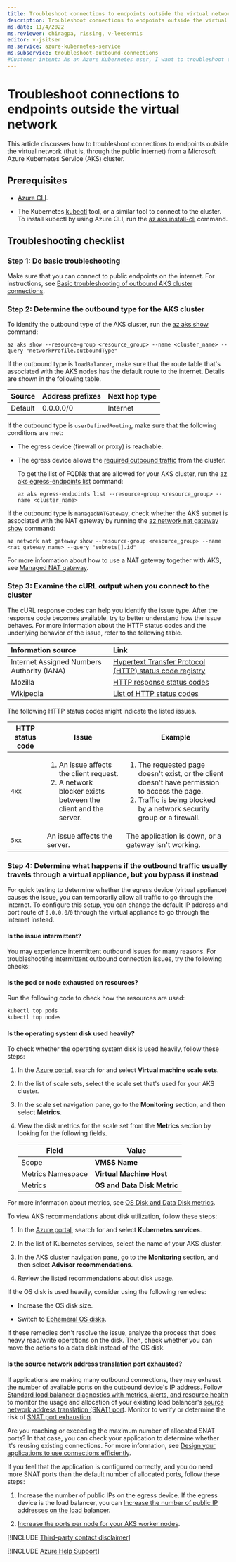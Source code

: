 ```yaml
---
title: Troubleshoot connections to endpoints outside the virtual network
description: Troubleshoot connections to endpoints outside the virtual network (through the public internet) from an Azure Kubernetes Service (AKS) cluster.
ms.date: 11/4/2022
ms.reviewer: chiragpa, rissing, v-leedennis
editor: v-jsitser
ms.service: azure-kubernetes-service
ms.subservice: troubleshoot-outbound-connections
#Customer intent: As an Azure Kubernetes user, I want to troubleshoot connections to endpoints outside the virtual network so that I don't experience outbound connection issues from an Azure Kubernetes Service (AKS) cluster.
---
```

# Troubleshoot connections to endpoints outside the virtual network

This article discusses how to troubleshoot connections to endpoints outside the virtual network (that is, through the public internet) from a Microsoft Azure Kubernetes Service (AKS) cluster.

## Prerequisites

- [Azure CLI](/cli/azure/install-azure-cli).

- The Kubernetes [kubectl](https://kubernetes.io/docs/reference/kubectl/overview/) tool, or a similar tool to connect to the cluster. To install kubectl by using Azure CLI, run the [az aks install-cli](/cli/azure/aks#az-aks-install-cli) command.

## Troubleshooting checklist

### Step 1: Do basic troubleshooting

Make sure that you can connect to public endpoints on the internet. For instructions, see [Basic troubleshooting of outbound AKS cluster connections](basic-troubleshooting-outbound-connections.md).

### Step 2: Determine the outbound type for the AKS cluster

To identify the outbound type of the AKS cluster, run the [az aks show](/cli/azure/aks#az-aks-show) command:

```azurecli
az aks show --resource-group <resource_group> --name <cluster_name> --query "networkProfile.outboundType"
```

If the outbound type is `loadBalancer`, make sure that the route table that's associated with the AKS nodes has the default route to the internet. Details are shown in the following table.

| Source  | Address prefixes | Next hop type |
|:--------|:-----------------|:--------------|
| Default | 0.0.0.0/0        | Internet      |

If the outbound type is `userDefinedRouting`, make sure that the following conditions are met:

- The egress device (firewall or proxy) is reachable.

- The egress device allows the [required outbound traffic](/azure/aks/limit-egress-traffic#required-outbound-network-rules-and-fqdns-for-aks-clusters) from the cluster.

  To get the list of FQDNs that are allowed for your AKS cluster, run the [az aks egress-endpoints list](/cli/azure/aks/egress-endpoints#az-aks-egress-endpoints-list) command:

  ```azurecli
  az aks egress-endpoints list --resource-group <resource_group> --name <cluster_name>
  ```

If the outbound type is `managedNATGateway`, check whether the AKS subnet is associated with the NAT gateway by running the [az network nat gateway show](/cli/azure/network/nat/gateway#az-network-nat-gateway-show) command:

```azurecli
az network nat gateway show --resource-group <resource_group> --name <nat_gateway_name> --query "subnets[].id"
```

For more information about how to use a NAT gateway together with AKS, see [Managed NAT gateway](/azure/aks/nat-gateway).

### Step 3: Examine the cURL output when you connect to the cluster

The cURL response codes can help you identify the issue type. After the response code becomes available, try to better understand how the issue behaves. For more information about the HTTP status codes and the underlying behavior of the issue, refer to the following table.

| Information source | Link |
|:-|:-|
| Internet Assigned Numbers Authority (IANA) | [Hypertext Transfer Protocol (HTTP) status code registry](https://www.iana.org/assignments/http-status-codes/http-status-codes.xhtml) |
| Mozilla | [HTTP response status codes](https://developer.mozilla.org/docs/Web/HTTP/Status) |
| Wikipedia | [List of HTTP status codes](https://wikipedia.org/wiki/List_of_HTTP_status_codes) |

The following HTTP status codes might indicate the listed issues.

| HTTP status code | Issue | Example |
|--|--|--|
| `4xx` | <ol> <li>An issue affects the client request.</li> <li>A network blocker exists between the client and the server.</li> </ol> | <ol> <li>The requested page doesn't exist, or the client doesn't have permission to access the page.</li> <li>Traffic is being blocked by a network security group or a firewall.</li> </ol> |
| `5xx` | An issue affects the server. | The application is down, or a gateway isn't working. |

### Step 4: Determine what happens if the outbound traffic usually travels through a virtual appliance, but you bypass it instead

For quick testing to determine whether the egress device (virtual appliance) causes the issue, you can temporarily allow all traffic to go through the internet. To configure this setup, you can change the default IP address and port route of `0.0.0.0`/`0` through the virtual appliance to go through the internet instead.

#### Is the issue intermittent?

You may experience intermittent outbound issues for many reasons. For troubleshooting intermittent outbound connection issues, try the following checks:

#### Is the pod or node exhausted on resources?

Run the following code to check how the resources are used:

```bash
kubectl top pods
kubectl top nodes
```

#### Is the operating system disk used heavily?

To check whether the operating system disk is used heavily, follow these steps:

1. In the [Azure portal](https://portal.azure.com), search for and select **Virtual machine scale sets**.

1. In the list of scale sets, select the scale set that's used for your AKS cluster.

1. In the scale set navigation pane, go to the **Monitoring** section, and then select **Metrics**.

1. View the disk metrics for the scale set from the **Metrics** section by looking for the following fields.

   | Field             | Value                       |
   |-------------------|-----------------------------|
   | Scope             | **VMSS Name**               |
   | Metrics Namespace | **Virtual Machine Host**    |
   | Metrics           | **OS and Data Disk Metric** |

For more information about metrics, see [OS Disk and Data Disk metrics](/azure/virtual-machines/disks-metrics).

To view AKS recommendations about disk utilization, follow these steps:

1. In the [Azure portal](https://portal.azure.com), search for and select **Kubernetes services**.

1. In the list of Kubernetes services, select the name of your AKS cluster.

1. In the AKS cluster navigation pane, go to the **Monitoring** section, and then select **Advisor recommendations**.

1. Review the listed recommendations about disk usage.

If the OS disk is used heavily, consider using the following remedies:

- Increase the OS disk size.

- Switch to [Ephemeral OS disks](/azure/aks/cluster-configuration#ephemeral-os).

If these remedies don't resolve the issue, analyze the process that does heavy read/write operations on the disk. Then, check whether you can move the actions to a data disk instead of the OS disk.

#### Is the source network address translation port exhausted?

If applications are making many outbound connections, they may exhaust the number of available ports on the outbound device's IP address. Follow [Standard load balancer diagnostics with metrics, alerts, and resource health](/azure/load-balancer/load-balancer-standard-diagnostics) to monitor the usage and allocation of your existing load balancer's [source network address translation (SNAT) port](/azure/load-balancer/load-balancer-outbound-connections#what-are-snat-ports). Monitor to verify or determine the risk of [SNAT port exhaustion](/azure/load-balancer/load-balancer-outbound-connections#port-exhaustion).

Are you reaching or exceeding the maximum number of allocated SNAT ports? In that case, you can check your application to determine whether it's reusing existing connections. For more information, see [Design your applications to use connections efficiently](/azure/load-balancer/troubleshoot-outbound-connection#design-your-applications-to-use-connections-efficiently).

If you feel that the application is configured correctly, and you do need more SNAT ports than the default number of allocated ports, follow these steps:

1. Increase the number of public IPs on the egress device. If the egress device is the load balancer, you can [Increase the number of public IP addresses on the load balancer](/azure/aks/load-balancer-standard#scale-the-number-of-managed-outbound-public-ips).

1. [Increase the ports per node for your AKS worker nodes](/azure/aks/load-balancer-standard#configure-the-allocated-outbound-ports).

[!INCLUDE [Third-party contact disclaimer](../../includes/third-party-contact-disclaimer.md)]

[!INCLUDE [Azure Help Support](../../includes/azure-help-support.md)]
